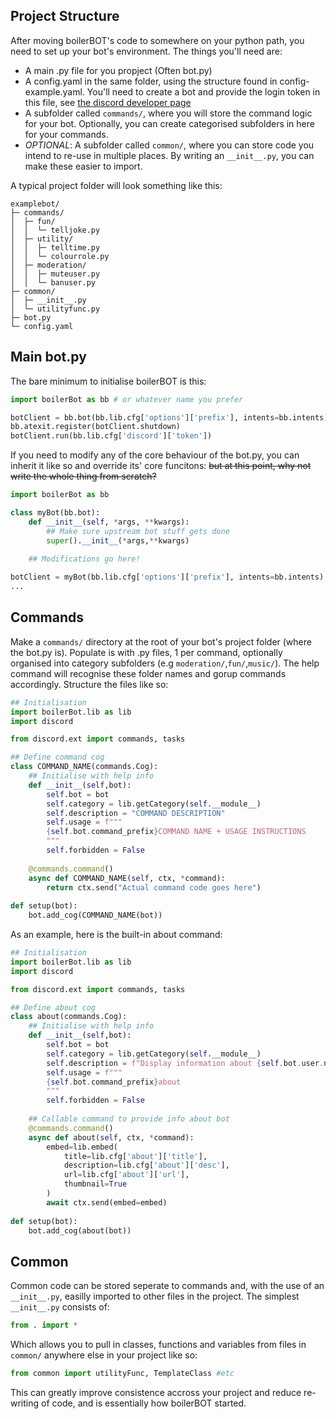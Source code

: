 ## Project Structure

After moving boilerBOT's code to somewhere on your python path, you need to set up your bot's environment. The things you'll need are:
* A main .py file for you propject (Often bot.py)
* A config.yaml in the same folder, using the structure found in config-example.yaml. You'll need to create a bot and provide the login token in this file, see [the discord developer page](https://discord.com/developers/applications)
* A subfolder called `commands/`, where you will store the command logic for your bot. Optionally, you can create categorised subfolders in here for your commands.
* *OPTIONAL*: A subfolder called `common/`, where you can store code you intend to re-use in multiple places. By writing an `__init__.py`, you can make these easier to import. 

A typical project folder will look something like this:
```
examplebot/
├─ commands/
│  ├─ fun/
│  │  └─ telljoke.py
│  ├─ utility/
│  │  ├─ telltime.py
│  │  └─ colourrole.py
│  ├─ moderation/
│  │  ├─ muteuser.py
│  │  └─ banuser.py
├─ common/
│  ├─ __init__.py
│  └─ utilityfunc.py
├─ bot.py
└─ config.yaml

```

## Main bot.py
The bare minimum to initialise boilerBOT is this:
```python
import boilerBot as bb # or whatever name you prefer

botClient = bb.bot(bb.lib.cfg['options']['prefix'], intents=bb.intents)
bb.atexit.register(botClient.shutdown)
botClient.run(bb.lib.cfg['discord']['token'])
```
If you need to modify any of the core behaviour of the bot.py, you can inherit it like so and override its' core funcitons: ~~but at this point, why not write the whole thing from scratch?~~
```python
import boilerBot as bb

class myBot(bb.bot):
    def __init__(self, *args, **kwargs):
        ## Make sure upstream bot stuff gets done
        super().__init__(*args,**kwargs) 
    
    ## Modifications go here!

botClient = myBot(bb.lib.cfg['options']['prefix'], intents=bb.intents)
...

```



## Commands
Make a `commands/` directory at the root of your bot's project folder (where the bot.py is).
Populate is with .py files, 1 per command, optionally organised into category subfolders (e.g `moderation/`,`fun/`,`music/`). The help command will recognise these folder names and gorup commands accordingly.
Structure the files like so:

```python
## Initialisation
import boilerBot.lib as lib
import discord

from discord.ext import commands, tasks

## Define command cog
class COMMAND_NAME(commands.Cog):
    ## Initialise with help info
    def __init__(self,bot):
        self.bot = bot
        self.category = lib.getCategory(self.__module__)
        self.description = "COMMAND DESCRIPTION"
        self.usage = f"""
        {self.bot.command_prefix}COMMAND NAME + USAGE INSTRUCTIONS
        """
        self.forbidden = False
        
    @commands.command()
    async def COMMAND_NAME(self, ctx, *command):
        return ctx.send("Actual command code goes here")
    
def setup(bot):
    bot.add_cog(COMMAND_NAME(bot))
```
As an example, here is the built-in about command:
```python
## Initialisation
import boilerBot.lib as lib
import discord

from discord.ext import commands, tasks

## Define about cog
class about(commands.Cog):
    ## Initialise with help info
    def __init__(self,bot):
        self.bot = bot
        self.category = lib.getCategory(self.__module__)
        self.description = f"Display information about {self.bot.user.name}"
        self.usage = f"""
        {self.bot.command_prefix}about
        """
        self.forbidden = False
        
    ## Callable command to provide info about bot
    @commands.command()
    async def about(self, ctx, *command):
        embed=lib.embed(
            title=lib.cfg['about']['title'],
            description=lib.cfg['about']['desc'],
            url=lib.cfg['about']['url'],
            thumbnail=True
        )
        await ctx.send(embed=embed)
    
def setup(bot):
    bot.add_cog(about(bot))

```

## Common
Common code can be stored seperate to commands and, with the use of an `__init__.py`, easilly imported to other files in the project. 
The simplest `__init__.py` consists of:
```python
from . import *
```
Which allows you to pull in classes, functions and variables from files in `common/` anywhere else in your project like so:
```python
from common import utilityFunc, TemplateClass #etc
```
This can greatly improve consistence accross your project and reduce re-writing of code, and is essentially how boilerBOT started.